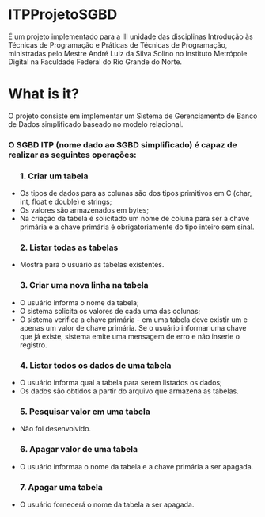 # ITPProjetoSGBD
É um projeto implementado para a III unidade das disciplinas Introdução às Técnicas de Programação e Práticas de Técnicas de Programação, ministradas pelo Mestre André Luiz da Silva Solino no Instituto Metrópole Digital na Faculdade Federal do Rio Grande do Norte.

# What is it?
O projeto consiste em implementar um Sistema de Gerenciamento de Banco de Dados simplificado baseado no modelo relacional.

### O SGBD ITP (nome dado ao SGBD simplificado) é capaz de realizar as seguintes operações:

<ul>

<h3>1. Criar um tabela</h3> 
  <li>
     Os tipos de dados para as colunas são dos tipos primitivos em C (char, int, float e double) e strings;
  </li>
  <li>
    Os valores são armazenados em bytes;
  </li>
  <li>
    Na criação da tabela é solicitado um nome de coluna para ser a chave primária e a chave primária é obrigatoriamente do tipo inteiro sem sinal.
  </li>
  
  <h3>2. Listar todas as tabelas</h3>
  <li>
    Mostra para o usuário as tabelas existentes.
  </li>
  
  <h3>3. Criar uma nova linha na tabela</h3>
  <li>
    O usuário informa o nome da tabela;
  </li>
  <li>
    O sistema solicita os valores de cada uma das colunas;
  </li>
  <li>
    O sistema verifica a chave primária - em uma tabela deve existir um e apenas um valor de chave primária. Se o usuário informar uma chave que já existe, sistema emite uma mensagem de erro e não inserie o registro.
  </li>
  
  <h3>4. Listar todos os dados de uma tabela</h3>
  <li>
    O usuário informa qual a tabela para serem listados os dados;
  </li>
  <li>
    Os dados são obtidos a partir do arquivo que armazena as tabelas.
  </li>
  <h3>5. Pesquisar valor em uma tabela</h3>
  <li>Não foi desenvolvido.</li>
  
  <h3>6. Apagar valor de uma tabela</h3>
  <li>
    O usuário informaa o nome da tabela e a chave primária a ser apagada.
  </li>
  
  <h3>7. Apagar uma tabela</h3>
  <li> O usuário fornecerá o nome da tabela a ser apagada.

 </ul>
 



